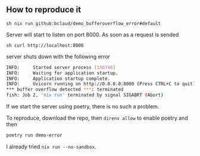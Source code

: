 ## How to reproduce it

``sh
nix run github:bclaud/demo_bufferoverflow_error#default
``

Server will start to listen on port 8000. As soon as a request is sended

``sh
curl http://localhost:8000
``

server shuts down with the following error
```sh
INFO:     Started server process [156746]
INFO:     Waiting for application startup.
INFO:     Application startup complete.
INFO:     Uvicorn running on http://0.0.0.0:8000 (Press CTRL+C to quit)
*** buffer overflow detected ***: terminated
fish: Job 2, 'nix run' terminated by signal SIGABRT (Abort)
```

If we start the server using poetry, there is no such a problem.

To reproduce, download the repo, then ``direnv allow`` to enable poetry and then
```sh
poetry run demo-error
```

I already tried ``nix run --no-sandbox``.

